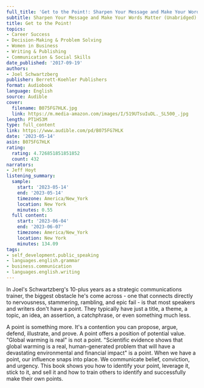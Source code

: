 ```yaml
---
full_title: 'Get to the Point!: Sharpen Your Message and Make Your Words Matter (Unabridged)'
subtitle: Sharpen Your Message and Make Your Words Matter (Unabridged)
title: Get to the Point!
topics:
- Career Success
- Decision-Making & Problem Solving
- Women in Business
- Writing & Publishing
- Communication & Social Skills
date_published: '2017-09-19'
authors:
- Joel Schwartzberg
publisher: Berrett-Koehler Publishers
format: Audiobook
language: English
source: Audible
cover:
  filename: B075FG7HLK.jpg
  link: https://m.media-amazon.com/images/I/519UTsuIuDL._SL500_.jpg
length: PT1H53M
type: full_content
link: https://www.audible.com/pd/B075FG7HLK
date: '2023-05-14'
asin: B075FG7HLK
rating:
  rating: 4.726851851851852
  count: 432
narrators:
- Jeff Hoyt
listening_summary:
  sample:
    start: '2023-05-14'
    end: '2023-05-14'
    timezone: America/New_York
    location: New York
    minutes: 0.55
  full content:
    start: '2023-06-04'
    end: '2023-06-07'
    timezone: America/New_York
    location: New York
    minutes: 134.09
tags:
- self_development.public_speaking
- languages.english.grammar
- business.communication
- languages.english.writing
---
```

In Joel's Schwartzberg's 10-plus years as a strategic communications trainer, the biggest obstacle he's come across - one that connects directly to nervousness, stammering, rambling, and epic fail - is that most speakers and writers don't have a point. They typically have just a title, a theme, a topic, an idea, an assertion, a catchphrase, or even something much less.

A point is something more. It's a contention you can propose, argue, defend, illustrate, and prove. A point offers a position of potential value. "Global warming is real" is not a point. "Scientific evidence shows that global warming is a real, human-generated problem that will have a devastating environmental and financial impact" is a point. When we have a point, our influence snaps into place. We communicate belief, conviction, and urgency. This book shows you how to identify your point, leverage it, stick to it, and sell it and how to train others to identify and successfully make their own points.


